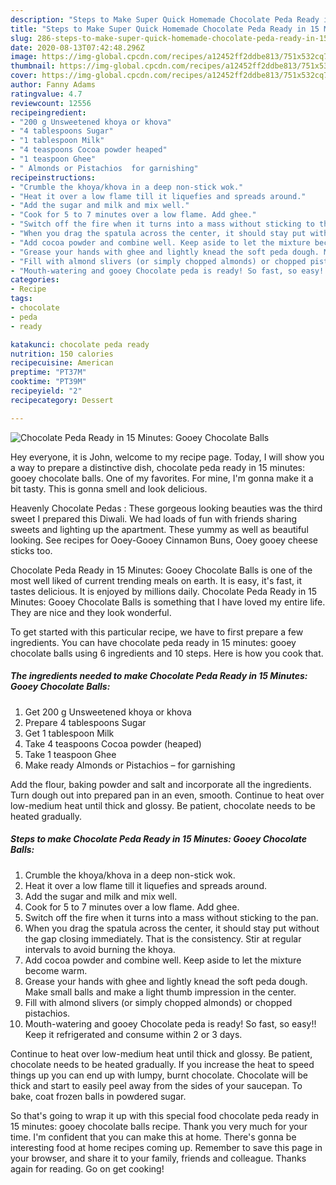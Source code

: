 ```yaml
---
description: "Steps to Make Super Quick Homemade Chocolate Peda Ready in 15 Minutes: Gooey Chocolate Balls"
title: "Steps to Make Super Quick Homemade Chocolate Peda Ready in 15 Minutes: Gooey Chocolate Balls"
slug: 286-steps-to-make-super-quick-homemade-chocolate-peda-ready-in-15-minutes-gooey-chocolate-balls
date: 2020-08-13T07:42:48.296Z
image: https://img-global.cpcdn.com/recipes/a12452ff2ddbe813/751x532cq70/chocolate-peda-ready-in-15-minutes-gooey-chocolate-balls-recipe-main-photo.jpg
thumbnail: https://img-global.cpcdn.com/recipes/a12452ff2ddbe813/751x532cq70/chocolate-peda-ready-in-15-minutes-gooey-chocolate-balls-recipe-main-photo.jpg
cover: https://img-global.cpcdn.com/recipes/a12452ff2ddbe813/751x532cq70/chocolate-peda-ready-in-15-minutes-gooey-chocolate-balls-recipe-main-photo.jpg
author: Fanny Adams
ratingvalue: 4.7
reviewcount: 12556
recipeingredient:
- "200 g Unsweetened khoya or khova"
- "4 tablespoons Sugar"
- "1 tablespoon Milk"
- "4 teaspoons Cocoa powder heaped"
- "1 teaspoon Ghee"
- " Almonds or Pistachios  for garnishing"
recipeinstructions:
- "Crumble the khoya/khova in a deep non-stick wok."
- "Heat it over a low flame till it liquefies and spreads around."
- "Add the sugar and milk and mix well."
- "Cook for 5 to 7 minutes over a low flame. Add ghee."
- "Switch off the fire when it turns into a mass without sticking to the pan."
- "When you drag the spatula across the center, it should stay put without the gap closing immediately. That is the consistency. Stir at regular intervals to avoid burning the khoya."
- "Add cocoa powder and combine well. Keep aside to let the mixture become warm."
- "Grease your hands with ghee and lightly knead the soft peda dough. Make small balls and make a light thumb impression in the center."
- "Fill with almond slivers (or simply chopped almonds) or chopped pistachios."
- "Mouth-watering and gooey Chocolate peda is ready! So fast, so easy!! Keep it refrigerated and consume within 2 or 3 days."
categories:
- Recipe
tags:
- chocolate
- peda
- ready

katakunci: chocolate peda ready 
nutrition: 150 calories
recipecuisine: American
preptime: "PT37M"
cooktime: "PT39M"
recipeyield: "2"
recipecategory: Dessert

---
```



![Chocolate Peda Ready in 15 Minutes: Gooey Chocolate Balls](https://img-global.cpcdn.com/recipes/a12452ff2ddbe813/751x532cq70/chocolate-peda-ready-in-15-minutes-gooey-chocolate-balls-recipe-main-photo.jpg)

Hey everyone, it is John, welcome to my recipe page. Today, I will show you a way to prepare a distinctive dish, chocolate peda ready in 15 minutes: gooey chocolate balls. One of my favorites. For mine, I'm gonna make it a bit tasty. This is gonna smell and look delicious.

Heavenly Chocolate Pedas : These gorgeous looking beauties was the third sweet I prepared this Diwali. We had loads of fun with friends sharing sweets and lighting up the apartment. These yummy as well as beautiful looking. See recipes for Ooey-Gooey Cinnamon Buns, Ooey gooey cheese sticks too.

Chocolate Peda Ready in 15 Minutes: Gooey Chocolate Balls is one of the most well liked of current trending meals on earth. It is easy, it's fast, it tastes delicious. It is enjoyed by millions daily. Chocolate Peda Ready in 15 Minutes: Gooey Chocolate Balls is something that I have loved my entire life. They are nice and they look wonderful.


To get started with this particular recipe, we have to first prepare a few ingredients. You can have chocolate peda ready in 15 minutes: gooey chocolate balls using 6 ingredients and 10 steps. Here is how you cook that.

<!--inarticleads1-->

##### The ingredients needed to make Chocolate Peda Ready in 15 Minutes: Gooey Chocolate Balls:

1. Get 200 g Unsweetened khoya or khova
1. Prepare 4 tablespoons Sugar
1. Get 1 tablespoon Milk
1. Take 4 teaspoons Cocoa powder (heaped)
1. Take 1 teaspoon Ghee
1. Make ready  Almonds or Pistachios – for garnishing


Add the flour, baking powder and salt and incorporate all the ingredients. Turn dough out into prepared pan in an even, smooth. Continue to heat over low-medium heat until thick and glossy. Be patient, chocolate needs to be heated gradually. 

<!--inarticleads2-->

##### Steps to make Chocolate Peda Ready in 15 Minutes: Gooey Chocolate Balls:

1. Crumble the khoya/khova in a deep non-stick wok.
1. Heat it over a low flame till it liquefies and spreads around.
1. Add the sugar and milk and mix well.
1. Cook for 5 to 7 minutes over a low flame. Add ghee.
1. Switch off the fire when it turns into a mass without sticking to the pan.
1. When you drag the spatula across the center, it should stay put without the gap closing immediately. That is the consistency. Stir at regular intervals to avoid burning the khoya.
1. Add cocoa powder and combine well. Keep aside to let the mixture become warm.
1. Grease your hands with ghee and lightly knead the soft peda dough. Make small balls and make a light thumb impression in the center.
1. Fill with almond slivers (or simply chopped almonds) or chopped pistachios.
1. Mouth-watering and gooey Chocolate peda is ready! So fast, so easy!! Keep it refrigerated and consume within 2 or 3 days.


Continue to heat over low-medium heat until thick and glossy. Be patient, chocolate needs to be heated gradually. If you increase the heat to speed things up you can end up with lumpy, burnt chocolate. Chocolate will be thick and start to easily peel away from the sides of your saucepan. To bake, coat frozen balls in powdered sugar. 

So that's going to wrap it up with this special food chocolate peda ready in 15 minutes: gooey chocolate balls recipe. Thank you very much for your time. I'm confident that you can make this at home. There's gonna be interesting food at home recipes coming up. Remember to save this page in your browser, and share it to your family, friends and colleague. Thanks again for reading. Go on get cooking!
